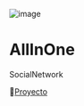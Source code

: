 ![image](https://github.com/DIGORACCOON4279/AllIOne/assets/88150970/b1074d6d-2870-4fbd-adef-9a969740d554)</br>


# AllInOne
SocialNetwork

🚀[Proyecto](https://all-in-one-one-liard.vercel.app/)
